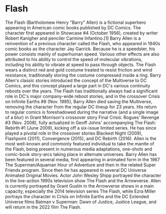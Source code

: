 # Flash
The Flash (Bartholomew Henry "Barry" Allen) is a fictional superhero appearing in American comic books published by DC Comics. The character first appeared in Showcase #4 (October 1956), created by writer Robert Kanigher and penciler Carmine Infantino.[1] Barry Allen is a reinvention of a previous character called the Flash, who appeared in 1940s comic books as the character Jay Garrick.
Because he is a speedster, his power consists mainly of superhuman speed. Various other effects are also attributed to his ability to control the speed of molecular vibrations, including his ability to vibrate at speed to pass through objects. The Flash wears a distinct red and gold costume treated to resist friction and wind resistance, traditionally storing the costume compressed inside a ring.
Barry Allen's classic stories introduced the concept of the Multiverse to DC Comics, and this concept played a large part in DC's various continuity reboots over the years. The Flash has traditionally always had a significant role in DC's major company-wide reboot stories, and in the crossover Crisis on Infinite Earths #8 (Nov. 1985), Barry Allen died saving the Multiverse, removing the character from the regular DC lineup for 23 years. His return to regular comics is foreshadowed during the narrative (and a single image of a blur) in Grant Morrison's crossover story Final Crisis: Rogues' Revenge #3 (Nov. 2008), fully actualized in Geoff Johns' accompanying The Flash: Rebirth #1 (June 2009), kicking off a six-issue limited series. He has since played a pivotal role in the crossover stories Blackest Night (2009), Flashpoint (2011), Convergence (2015), and DC Rebirth (2016).
Allen is the most well-known and commonly featured individual to take the mantle of the Flash, being present in numerous media adaptations, one-shots and comic-book story-arcs taking place in alternate universes.
Barry Allen has been featured in several media, first appearing in animated form in the 1967 The Superman/Aquaman Hour of Adventure and then in the related Super Friends program. Since then he has appeared in several DC Universe Animated Original Movies. Actor John Wesley Shipp portrayed the character in the live-action 1990s television show The Flash and the Arrowverse. Allen is currently portrayed by Grant Gustin in the Arrowverse shows in a main capacity, especially the 2014 television series The Flash, while Ezra Miller portrays the character in Crisis on Infinite Earths and the DC Extended Universe films Batman v Superman: Dawn of Justice, Justice League, and will return in the 2022 film The Flash.
